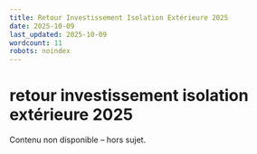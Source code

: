 ```yaml
---
title: Retour Investissement Isolation Extérieure 2025
date: 2025-10-09
last_updated: 2025-10-09
wordcount: 11
robots: noindex
---
```


# retour investissement isolation extérieure 2025

Contenu non disponible – hors sujet.
